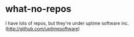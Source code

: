 what-no-repos
=============

I have lots of repos, but they're under uptime software inc. (http://github.com/uptimesoftware)
